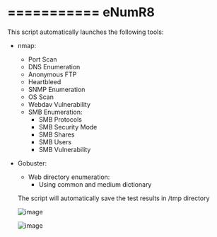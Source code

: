 ===========
eNumR8
==========

This script automatically launches the following tools:
- nmap:
  * Port Scan
  * DNS Enumeration
  * Anonymous FTP
  * Heartbleed
  * SNMP Enumeration
  * OS Scan
  * Webdav Vulnerability
  * SMB Enumeration:
    - SMB Protocols
    - SMB Security Mode
    - SMB Shares
    - SMB Users
    - SMB Vulnerability
   
- Gobuster:
  * Web directory enumeration:
    - Using common and medium dictionary
  
  The script will automatically save the test results in /tmp directory
  
  ![image](https://user-images.githubusercontent.com/106499654/181440695-2f6d742b-e02b-40f0-b1ca-636ee71d9e41.png)
  
  ![image](https://user-images.githubusercontent.com/106499654/181440832-a6f1b9ca-8942-48c3-9d19-18c3880a57e4.png)


 

